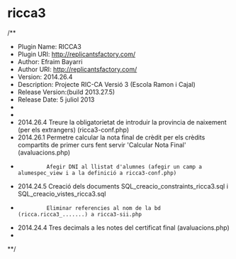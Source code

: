 ricca3
======

/**
 * Plugin Name: RICCA3
 * Plugin URI: http://replicantsfactory.com/
 * Author: Efraim Bayarri
 * Author URI: http://replicantsfactory.com/
 * Version: 2014.26.4
 * Description: Projecte RIC-CA Versió 3 (Escola Ramon i Cajal) 
 * Release Version:(build 2013.27.5)
 * Release Date: 5 juliol 2013
 *
 *
 * 2014.26.4    Treure la obligatorietat de introduir la provincia de naixement (per els extrangers) (ricca3-conf.php)
 * 2014.26.1 	Permetre calcular la nota final de crèdit per els crèdits compartits de primer curs fent servir 'Calcular Nota Final' (avaluacions.php)
 *				Afegir DNI al llistat d'alumnes (afegir un camp a alumespec_view i a la definició a ricca3-conf.php)
 * 2014.24.5	Creació dels documents SQL_creacio_constraints_ricca3.sql i SQL_creacio_vistes_ricca3.sql
 *				Eliminar referencies al nom de la bd (ricca.ricca3_.......) a ricca3-sii.php
 * 2014.24.4	Tres decimals a les notes del certificat final (avaluacions.php)
 *
 **/
